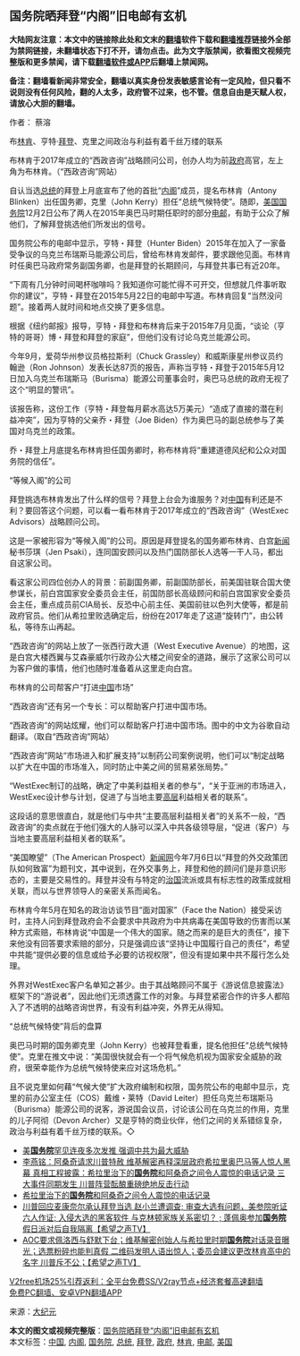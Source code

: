  <h2>国务院晒拜登“内阁”旧电邮有玄机</h2> <p class="notice"><b>大陆网友注意：本文中的链接除此处和文末的<a href="https://github.com/bannedbook/fanqiang" >翻墙</a>软件下载和<a href="https://github.com/killgcd/justmysocks/blob/master/README.md">翻墙推荐</a>链接外全部为禁网链接，未翻墙状态下打不开，请勿点击。此为文字版禁闻，欲看图文视频完整版和更多禁闻，请下载<a href="https://github.com/bannedbook/fanqiang">翻墙软件或APP</a>后翻墙上禁闻网。</p><p>备注：翻墙看新闻非常安全，翻墙以真实身份发表敏感言论有一定风险，但只看不说则没有任何风险，翻的人太多，政府管不过来，也不管。信息自由是天赋人权，请放心大胆的翻墙。</b></p>  <div class="entry"> <p>作者： 蔡溶</p> <p>布<a href="https://www.bannedbook.org/bnews/tag/%e6%9e%97%e8%82%af/" class="st_tag internal_tag" rel="tag" title="标签 林肯 下的日志">林肯</a>、亨特·<a href="https://www.bannedbook.org/bnews/tag/%e6%8b%9c%e7%99%bb/" class="st_tag internal_tag" rel="tag" title="标签 拜登 下的日志">拜登</a>、克里之间政治与利益有着千丝万缕的联系</p> <p>布林肯于2017年成立的“西政咨询”战略顾问公司，创办人均为前<a href="https://www.bannedbook.org/bnews/tag/%e6%94%bf%e5%ba%9c/" class="st_tag internal_tag" rel="tag" title="标签 政府 下的日志">政府</a>高官，左上角为布林肯。（“西政咨询”网站）</p> <p>自认当选<a href="https://www.bannedbook.org/bnews/tag/%e6%80%bb%e7%bb%9f/" class="st_tag internal_tag" rel="tag" title="标签 总统 下的日志">总统</a>的拜登上月底宣布了他的首批“<a href="https://www.bannedbook.org/bnews/tag/%E5%86%85%E9%98%81/" class="st_tag internal_tag" rel="tag" title="标签 内阁 下的日志">内阁</a>”成员，提名布林肯（Antony Blinken）出任国务卿，克里（John Kerry）担任“总统气候特使”。随即，<a href="https://www.bannedbook.org/bnews/tag/%e7%be%8e%e5%9b%bd/" class="st_tag internal_tag" rel="tag" title="标签 美国 下的日志">美国</a><a href="https://www.bannedbook.org/bnews/tag/%e5%9b%bd%e5%8a%a1%e9%99%a2/" class="st_tag internal_tag" rel="tag" title="标签 国务院 下的日志">国务院</a>12月2日公布了两人在2015年奥巴马时期任职时的部分<a href="https://www.bannedbook.org/bnews/tag/%E7%94%B5%E9%82%AE/" class="st_tag internal_tag" rel="tag" title="标签 电邮 下的日志">电邮</a>，有助于公众了解他们，了解拜登挑选他们所发出的信号。</p> <p>国务院公布的电邮中显示，亨特・拜登（Hunter Biden）2015年在加入了一家备受争议的乌克兰布瑞斯马能源公司后，曾给布林肯发邮件，要求跟他见面。布林肯时任奥巴马政府常务副国务卿，也是拜登的长期顾问，与拜登共事已有近20年。</p> <p>“下周有几分钟时间喝杯咖啡吗？我知道你可能忙得不可开交，但想就几件事听取你的建议”，亨特・拜登在2015年5月22日的电邮中写道。布林肯回复“当然没问题”。接着两人就时间和地点交换了更多信息。</p> <p>根据《纽约邮报》报导，亨特・拜登和布林肯后来于2015年7月见面，“谈论（亨特的哥哥）博・拜登和拜登的家庭”，但他们没有讨论乌克兰能源公司。</p>  <p>今年9月，爱荷华州参议员格拉斯利（Chuck Grassley）和威斯康星州参议员约翰逊（Ron Johnson）发表长达87页的报告，声称当亨特・拜登于2015年5月12日加入乌克兰布瑞斯马（Burisma）能源公司董事会时，奥巴马总统的政府无视了这个“明显的警讯”。</p> <p>该报告称，这份工作（亨特・拜登每月薪水高达5万美元）“造成了直接的潜在利益冲突”，因为亨特的父亲乔・拜登（Joe Biden）作为奥巴马的副总统参与了美国对乌克兰的政策。</p> <p>乔・拜登上月底提名布林肯担任国务卿时，称布林肯将“重建道德风纪和公众对国务院的信任”。</p> <p>“等候入阁”的公司</p> <p>拜登挑选布林肯发出了什么样的信号？拜登上台会为谁服务？对<span class='wp_keywordlink_affiliate'><a href="https://www.bannedbook.org/" title="中国" target="_blank">中国</a></span>有利还是不利？要回答这个问题，可以看一看布林肯于2017年成立的“西政咨询”（WestExec Advisors）战略顾问公司。</p> <p>这是一家被形容为“等候入阁”的公司。原因是拜登提名的国务卿布林肯、白宫<span class='wp_keywordlink_affiliate'><a href="https://www.bannedbook.org/" title="新闻">新闻</a></span>秘书莎琪（Jen Psaki），连同国安顾问以及热门国防部长人选等一干人马，都出自这家公司。</p> <p>看这家公司四位创办人的背景：前副国务卿，前副国防部长，前美国驻联合国大使参谋长，前白宫国家安全委员会主任，前国防部长高级顾问和前白宫国家安全委员会主任，重点成员前CIA局长、反恐中心前主任、美国前驻以色列大使等，都是前政府官员。他们从希拉里败选确定后，纷纷在2017年走了这道“旋转门”，由公转私，等待东山再起。</p>  <p>“西政咨询”的网站上放了一张西行政大道（West Executive Avenue）的地图，这是白宫大楼西翼与艾森豪威尔行政办公大楼之间安全的道路，展示了这家公司可以为客户做的事情，他们也随时准备着从这里走向白宫。</p> <p>布林肯的公司帮客户“打进<a href="https://www.bannedbook.org/bnews/tag/%E4%B8%AD%E5%9B%BD/" class="st_tag internal_tag" rel="tag" title="标签 中国 下的日志">中国</a>市场”</p> <p>“西政咨询”还有另一个专长：可以帮助客户打进中国市场。</p> <p>“西政咨询”的网站炫耀，他们可以帮助客户打进中国市场。图中的中文为谷歌自动翻译。（取自“西政咨询”网站）</p> <p>“西政咨询”网站“市场进入和扩展支持”以制药公司案例说明，他们可以“制定战略以扩大在中国的市场准入，同时防止中美之间的贸易紧张局势。”</p> <p>“WestExec制订的战略，确定了中美利益相关者的参与”，“关于亚洲的市场进入，WestExec设计参与计划，促进了与当地主要<span class='wp_keywordlink_affiliate'><a href="https://www.bannedbook.org/bnews/ccpdope/" title="中共高层内幕" target="_blank">高层</a></span>利益相关者的联系”。</p> <p>这段话的意思很直白，就是他们与中共“主要高层利益相关者”的关系不一般，“西政咨询”的卖点就在于他们强大的人脉可以深入中共各级领导层，“促进（客户）与当地主要高层利益相关者的联系”。</p>  <p>“美国瞭望”（The American Prospect）<span class='wp_keywordlink_affiliate'><a href="https://www.bannedbook.org/" title="新闻网">新闻网</a></span>今年7月6日以“拜登的外交政策团队如何致富”为题刊文，其中说到，在外交事务上，拜登和他的顾问们是非意识形态的，主要是交易性的。拜登并没有与特定的<span class='wp_keywordlink'><a href="https://www.bannedbook.org/forum24/topic8925.html" title="《治国大道》" target="_blank">治国</a></span>流派或具有标志性的政策成就相关联，而以与世界领导人的亲密关系而闻名。</p> <p>布林肯今年5月在知名的政治访谈节目“面对国家”（Face the Nation）接受采访时，主持人问到拜登政府会不会要求中共政府为中共病毒在美国导致的伤害而以某种方式索赔，布林肯说“中国是一个伟大的国家。随之而来的是巨大的责任”，接下来他没有回答要求索赔的部分，只是强调应该“坚持让中国履行自己的责任”，希望中共能“提供必要的信息或给予必要的访视权限”，但没有提如果中共不履行怎么处理。</p> <p>外界对WestExec客户名单知之甚少。由于其战略顾问不属于《游说信息披露法》框架下的“游说者”，因此他们无须透露工作的对象。与拜登紧密合作的许多人都陷入了不透明的战略咨询世界，有没有利益冲突，外界无从得知。</p> <p>“总统气候特使”背后的盘算</p> <p>奥巴马时期的国务卿克里（John Kerry）也被拜登看重，提名他担任“总统气候特使”。克里在推文中说：“美国很快就会有一个将气候危机视为国家安全威胁的政府，很荣幸能作为总统气候特使来应对这场危机。”</p> <p>且不说克里如何藉“气候大使”扩大政府编制和权限，国务院公布的电邮中显示，克里的前办公室主任（COS）戴维・莱特（David Leiter）担任乌克兰布瑞斯马（Burisma）能源公司的说客，游说国会议员，讨论该公司在乌克兰的作用，克里的儿子阿彻（Devon Archer）又是亨特的商业伙伴，他们之间的关系错综复杂，政治与利益有着千丝万缕的联系。◇</p> <ul class='op-related-articles' title='相关阅读'> <li><a href='https://www.bannedbook.org/bnews/topimagenews/20201218/1450018.html' target='_blank'>美<b>国务院</b>罕见连夜多次发推 强调中共为最大威胁</a></li> <li><a href='https://www.bannedbook.org/bnews/comments/20201218/1449979.html' target='_blank'>李燕铭：阿桑奇请求川普特赦 维基解密再释深层政府希拉里奥巴马等人惊人黑幕 真相工程披露：希拉里治下的<b>国务院</b>和阿桑奇之间令人震惊的电话记录 三大事件同期发生 川普阵营酝酿重磅绝地反击行动</a></li> <li><a href='https://www.bannedbook.org/bnews/cnnews/20201217/1449884.html' target='_blank'>希拉里治下的<b>国务院</b>和阿桑奇之间令人震惊的电话记录</a></li> <li><a href='https://www.bannedbook.org/bnews/cbnews/20201217/1449551.html' target='_blank'>川普回应麦康奈尔承认拜登当选 赵小兰遭调查; 审查大选有问题，美参院听证 六人作证;  入侵大选的黑客软件 与克林顿家族关系密切？ ; 蓬佩奥参加<b>国务院</b>假日派对后自我隔离【希望之声TV】</a></li> <li><a href='https://www.bannedbook.org/bnews/cbnews/20201217/1449411.html' target='_blank'>AOC要求佩洛西与舒默下台；维基解密创始人与希拉里时期<b>国务院</b>对话录音曝光；选票粉碎也能判真假  二维码发明人语出惊人；委员会建议更改林肯高中的名字 川普斥不公；【希望之声TV】</a></li> </ul> <p class="texttj"> <a href="https://www.bannedbook.org/forum23/topic22702.html" target="_blank">V2free机场25%引荐返利：全平台免费SS/V2ray节点+经济套餐高速翻墙</a><br/> <a href="https://github.com/bannedbook/fanqiang/wiki/%E7%A6%81%E9%97%BB%E7%BD%91%E5%AE%89%E5%8D%93%E7%BF%BB%E5%A2%99%E6%96%B0%E9%97%BBAPP" target="_blank">免费PC翻墙、安卓VPN翻墙APP</a></p><p> 来源：<span class='wp_keywordlink_affiliate'><a href="http://www.epochtimes.com/" title="大纪元" target="_blank">大纪元</a></span> </p> <a name='sharetosocial'></a>       <div><b>本文的图文或视频完整版</b>：<a href='https://www.bannedbook.org/bnews/cbnews/20201218/1450027.html'>国务院晒拜登“内阁”旧电邮有玄机</a></div>  </div><!--END ENTRY--> <div class="postfooter"> <div>本文标签：<a href="https://www.bannedbook.org/bnews/tag/%E4%B8%AD%E5%9B%BD/" rel="tag">中国</a>, <a href="https://www.bannedbook.org/bnews/tag/%E5%86%85%E9%98%81/" rel="tag">内阁</a>, <a href="https://www.bannedbook.org/bnews/tag/%e5%9b%bd%e5%8a%a1%e9%99%a2/" rel="tag">国务院</a>, <a href="https://www.bannedbook.org/bnews/tag/%e6%80%bb%e7%bb%9f/" rel="tag">总统</a>, <a href="https://www.bannedbook.org/bnews/tag/%e6%8b%9c%e7%99%bb/" rel="tag">拜登</a>, <a href="https://www.bannedbook.org/bnews/tag/%e6%94%bf%e5%ba%9c/" rel="tag">政府</a>, <a href="https://www.bannedbook.org/bnews/tag/%e6%9e%97%e8%82%af/" rel="tag">林肯</a>, <a href="https://www.bannedbook.org/bnews/tag/%E7%94%B5%E9%82%AE/" rel="tag">电邮</a>, <a href="https://www.bannedbook.org/bnews/tag/%e7%be%8e%e5%9b%bd/" rel="tag">美国</a></div>  </div><!--END POSTFOOTER--> 